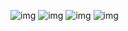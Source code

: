 ![img](https://imgur.com/qN1wNwc)
![img](https://imgur.com/7Jnd0A3)
![img](https://imgur.com/8LW2JCX)
![img](https://imgur.com/erv5CZT)
